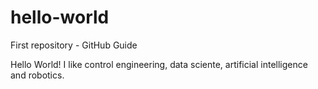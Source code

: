 # hello-world
First repository - GitHub Guide

Hello World! I like control engineering, data sciente, artificial intelligence and robotics.
